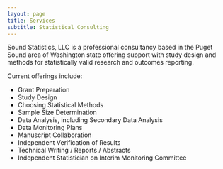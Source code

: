 ```yaml
---
layout: page
title: Services
subtitle: Statistical Consulting
---
```


Sound Statistics, LLC is a professional consultancy based in the Puget Sound area of Washington state offering support with study design and methods for statistically valid research and outcomes reporting.

Current offerings include:
- Grant Preparation 
- Study Design
- Choosing Statistical Methods
- Sample Size Determination
- Data Analysis, including Secondary Data Analysis
- Data Monitoring Plans
- Manuscript Collaboration
- Independent Verification of Results
- Technical Writing / Reports / Abstracts
- Independent Statistician on Interim Monitoring Committee
